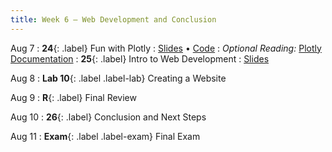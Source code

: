 ```yaml
---
title: Week 6 — Web Development and Conclusion
---
```


Aug 7
: **24**{: .label} Fun with Plotly
  : [Slides](https://docs.google.com/presentation/d/1vm-tU-27NUchYEkSM7K8m1ObQ4ymxhOzzNhs4rOQvaA/edit?usp=sharing) &#8226; [Code](https://datahub.berkeley.edu/hub/user-redirect/git-pull?repo=https%3A%2F%2Fgithub.com%2Fdata-6-berkeley%2Fmaterials-su23&branch=main&urlpath=tree%2Fmaterials-su23%2Flectures%2Flec24%2Flec24.ipynb)
: *Optional Reading:* [Plotly Documentation](https://plotly.com/python/plotly-express/)
: **25**{: .label} Intro to Web Development
  : [Slides](https://docs.google.com/presentation/d/1EnsxeHPhOi20m8lObSgP4DKhM_6DRyDyHOmmqlF3iq8/edit?usp=sharing)
  

Aug 8
: **Lab 10**{: .label .label-lab} Creating a Website

Aug 9
: **R**{: .label} Final Review
  <!--: [Slides](#) &#8226; [Code](#) &#8226; [Blank Code](#)-->

Aug 10
: **26**{: .label} Conclusion and Next Steps
  <!--: [Slides](#) &#8226; [Code](#) &#8226; [Blank Code](#)-->

Aug 11
: **Exam**{: .label .label-exam} Final Exam
